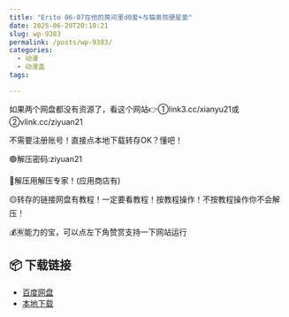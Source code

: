 ```yaml
---
title: "Erito 06-07在他的房间里d0爱+与猫男孩硬星爱"
date: 2025-06-20T20:10:21
slug: wp-9383
permalink: /posts/wp-9383/
categories:
  - 动漫
  - 动漫盖
tags:

---
```


如果两个网盘都没有资源了，看这个网站👉①link3.cc/xianyu21或②vlink.cc/ziyuan21

不需要注册账号！直接点本地下载转存OK？懂吧！

🟢解压密码:ziyuan21

🔵解压用解压专家！(应用商店有)

🟡转存的链接网盘有教程！一定要看教程！按教程操作！不按教程操作你不会解压！

💰🈶能力的宝，可以点左下角赞赏支持一下网站运行

## 📦 下载链接
- [百度网盘](https://blziyuan21.com/pay-download/9383?key=4d0dbca8ef&down_id=0)
- [本地下载](https://blziyuan21.com/pay-download/9383?key=4d0dbca8ef&down_id=1)

